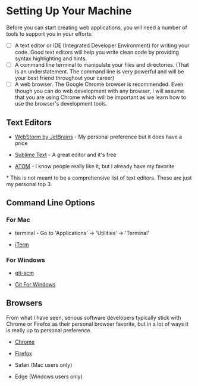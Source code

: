 # Setting Up Your Machine

Before you can start creating web applications, you will need a number of tools to support you in your efforts:

- [ ] A text editor or IDE (Integrated Developer Environment) for writing your code.  Good text editors will help you write clean code by providing syntax highlighting and hints.
- [ ] A command line terminal to manipulate your files and directories. (That is an understatement. The command line is very powerful and will be your best friend throughout your career)
- [ ] A web browser. The Google Chrome browser is recommended.  Even though you can do web development with any browser, I will assume that you are using Chrome which will be important as we learn how to use the browser's development tools.

## Text Editors

- [WebStorm by JetBrains](https://www.jetbrains.com/webstorm/) - My personal preference but it does have a price

- [Sublime Text](http://www.sublimetext.com/) - A great editor and it's free

- [ATOM](https://atom.io/) - I know people really like it, but I already have my favorite

\* This is not meant to be a comprehensive list of text editors.  These are just my personal top 3.

## Command Line Options

### For Mac

- terminal - Go to 'Applications' -> 'Utilities' -> 'Terminal'

- [iTerm](http://iterm2.com/)

### For Windows

- [git-scm](https://git-scm.com/downloads)

- [Git For Windows](https://git-for-windows.github.io/)

## Browsers

From what I have seen, serious software developers typically stick with Chrome or Firefox as their personal browser favorite, but in a lot of ways it is really up to personal preference.

- [Chrome](https://www.google.com/chrome/browser/desktop/index.html)

- [Firefox](https://www.mozilla.org/en-US/firefox/new/)

- Safari (Mac users only)

- Edge (Windows users only)